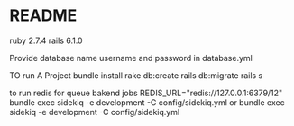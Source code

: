 # README

ruby  2.7.4
rails 6.1.0

Provide database name username and password in database.yml

TO run A Project
bundle install
rake db:create
rails db:migrate
rails s

to run redis for queue bakend jobs
REDIS_URL="redis://127.0.0.1:6379/12" bundle exec sidekiq -e development -C config/sidekiq.yml
or 
bundle exec sidekiq -e development -C config/sidekiq.yml
